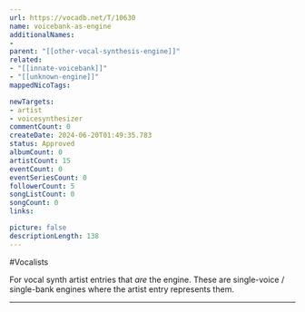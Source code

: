 ```yaml
---
url: https://vocadb.net/T/10630
name: voicebank-as-engine
additionalNames: 
- 
parent: "[[other-vocal-synthesis-engine]]"
related:
- "[[innate-voicebank]]"
- "[[unknown-engine]]"
mappedNicoTags:

newTargets:
- artist
- voicesynthesizer
commentCount: 0
createDate: 2024-06-20T01:49:35.783
status: Approved
albumCount: 0
artistCount: 15
eventCount: 0
eventSeriesCount: 0
followerCount: 5
songListCount: 0
songCount: 0
links: 

picture: false
descriptionLength: 138
---
```


#Vocalists

For vocal synth artist entries that *are* the engine. These are single-voice / single-bank engines where the artist entry represents them.

---

